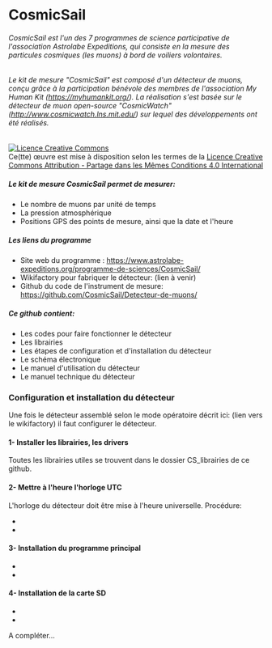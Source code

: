 # CosmicSail
###### _CosmicSail est l'un des 7 programmes de science participative de l'association Astrolabe Expeditions, qui consiste en la mesure des particules cosmiques (les muons) à bord de voiliers volontaires._
###### _Le kit de mesure "CosmicSail" est composé d'un détecteur de muons, conçu grâce à la participation bénévole des membres de l'association My Human Kit (https://myhumankit.org/). La réalisation s'est basée sur le détecteur de muon open-source "CosmicWatch" (http://www.cosmicwatch.lns.mit.edu/)  sur lequel des développements ont été réalisés._
###

<a rel="license" href="http://creativecommons.org/licenses/by-sa/4.0/"><img alt="Licence Creative Commons" style="border-width:0" src="https://i.creativecommons.org/l/by-sa/4.0/88x31.png" /></a><br />Ce(tte) œuvre est mise à disposition selon les termes de la <a rel="license" href="http://creativecommons.org/licenses/by-sa/4.0/">Licence Creative Commons Attribution -  Partage dans les Mêmes Conditions 4.0 International</a> 

##### Le kit de mesure CosmicSail permet de mesurer:

- Le nombre de muons par unité de temps
- La pression atmosphérique
- Positions GPS des points de mesure, ainsi que la date et l'heure

##### Les liens du programme
- Site web du programme : https://www.astrolabe-expeditions.org/programme-de-sciences/CosmicSail/
- Wikifactory pour fabriquer le détecteur: (lien à venir)
- Github du code de l'instrument de mesure:  https://github.com/CosmicSail/Detecteur-de-muons/


##### Ce github contient: 
- Les codes pour faire fonctionner le détecteur
- Les librairies
- Les étapes de configuration et d'installation du détecteur
- Le schéma électronique
- Le manuel d'utilisation du détecteur
- Le manuel technique du détecteur

### Configuration et installation du détecteur
Une fois le détecteur assemblé selon le mode opératoire décrit ici: (lien vers le wikifactory)
il faut configurer le détecteur.

#### 1-  Installer les librairies, les drivers
Toutes les librairies utiles se trouvent dans le dossier CS_librairies de ce github.


#### 2- Mettre à l'heure l'horloge UTC
L'horloge du détecteur doit être mise à l'heure universelle. Procédure:

-
-

#### 3- Installation du programme principal
-
-

#### 4- Installation de la carte SD
-
-

A compléter...
